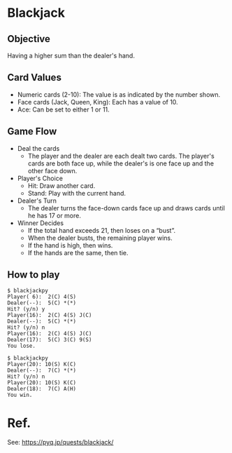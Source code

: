 # Blackjack

## Objective

Having a higher sum than the dealer's hand.

## Card Values

* Numeric cards (2-10): The value is as indicated by the number shown.
* Face cards (Jack, Queen, King): Each has a value of 10.
* Ace: Can be set to either 1 or 11.

## Game Flow

* Deal the cards
  * The player and the dealer are each dealt two cards. The player's cards are both face up, while the dealer's is one face up and the other face down.
* Player's Choice
  * Hit: Draw another card.
  * Stand: Play with the current hand.
* Dealer's Turn
  * The dealer turns the face-down cards face up and draws cards until he has 17 or more.
* Winner Decides
  * If the total hand exceeds 21, then loses on a “bust”.
  * When the dealer busts, the remaining player wins.
  * If the hand is high, then wins.
  * If the hands are the same, then tie.

## How to play

```
$ blackjackpy
Player( 6):  2(C) 4(S)
Dealer(--):  5(C) *(*)
Hit? (y/n) y
Player(16):  2(C) 4(S) J(C)
Dealer(--):  5(C) *(*)
Hit? (y/n) n
Player(16):  2(C) 4(S) J(C)
Dealer(17):  5(C) 3(C) 9(S)
You lose.
```

```
$ blackjackpy
Player(20): 10(S) K(C)
Dealer(--):  7(C) *(*)
Hit? (y/n) n
Player(20): 10(S) K(C)
Dealer(18):  7(C) A(H)
You win.
```

# Ref.

See: https://pyq.jp/quests/blackjack/
